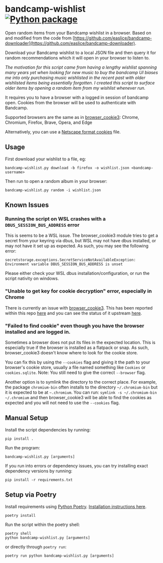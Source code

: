 # bandcamp-wishlist [![Python package](https://github.com/edwardgeorge/bandcamp-wishlist/actions/workflows/python-package.yml/badge.svg)](https://github.com/edwardgeorge/bandcamp-wishlist/actions/workflows/python-package.yml)

Open random items from your Bandcamp wishlist in a browser. Based on and modified from the code from [https://github.com/easlice/bandcamp-downloader](https://github.com/easlice/bandcamp-downloader).

Download your Bandcamp wishlist to a local JSON file and then query it for random recommendations which it will open in your browser to listen to.

_The motivation for this script came from having a lengthy wishlist spanning many years yet when looking for new music to buy the bandcamp UI biases me into only purchasing music wishlisted in the recent past with older wishlisted items being essentially forgotten. I created this script to surface older items by opening a random item from my wishlist whenever run._

It requires you to have a browser with a logged in session of bandcamp open. Cookies from the browser will be used to authenticate with Bandcamp.

Supported browsers are the same as in [browser_cookie3](https://github.com/borisbabic/browser_cookie3): Chrome, Chromium, Firefox, Brave, Opera, and Edge

Alternatively, you can use a [Netscape format cookies](https://curl.se/docs/http-cookies.html) file.

## Usage

First download your wishlist to a file, eg:
```
bandcamp-wishlist.py download -b firefox -o wishlist.json <bandcamp-username>
```

Then run to open a random album in your browser:
```
bandcamp-wishlist.py random -i wishlist.json
```

## Known Issues

### Running the script on WSL crashes with a `DBUS_SESSION_BUS_ADDRESS` error

This is seems to be a WSL issue. The browser_cookie3 module  tries to get a secret from your keyring via dbus, but WSL may not have dbus installed, or may not have it set up as expected. As such, you may see the following error:

`secretstorage.exceptions.SecretServiceNotAvailableException: Environment variable DBUS_SESSION_BUS_ADDRESS is unset`

Please either check your WSL dbus installation/configuration, or run the script nativity on windows.

### "Unable to get key for cookie decryption" error, especially in Chrome

There is currently an issue with [browser_cookie3](https://github.com/borisbabic/browser_cookie3). This has been reported within this repo [here](https://github.com/easlice/bandcamp-downloader/issues/17) and you can see the status of it upstream [here](https://github.com/borisbabic/browser_cookie3/issues/141).

### "Failed to find <browser> cookie" even though you have the browser installed and are logged in.

Sometimes a browser does not put its files in the expected location. This is especially true if the browser is installed as a flatpack or snap. As such, browser_cookie3 doesn't know where to look for the cookie store.

You can fix this by using the `--cookies` flag and giving it the path to your browser's cookie store, usually a file named something like `Cookies` or `cookies.sqlite`. Note: You still need to give the correct `--browser` flag.

Another option is to symlink the directory to the correct place. For example, the package `chromium-bin` often installs to the directory `~/.chromium-bin` but it is expected to be at `~.chromium`. You can run:
`symlink -s ~/.chromium-bin ~/.chromium`
and then browser_cookie3 will be able to find the cookies as expected and you will not need to use the `--cookies` flag.

## Manual Setup

Install the script dependencies by running:

```
pip install .
```

Run the program:

```
bandcamp-wishlist.py [arguments]
```

If you run into errors or dependency issues, you can try installing exact dependency versions by running:

```
pip install -r requirements.txt
```

## Setup via Poetry

Install requirements using [Python Poetry](https://python-poetry.org/). [Installation instructions here](https://python-poetry.org/docs/#installation).

```
poetry install
```

Run the script within the poetry shell:

```
poetry shell
python bandcamp-wishlist.py [arguments]
```

or directly through `poetry run`:

```
poetry run python bandcamp-wishlist.py [arguments]
```